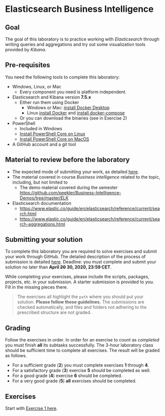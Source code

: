 # Elasticsearch Business Intelligence

## Goal

The goal of this laboratory is to practice working with _Elasticsearch_ through writing queries and aggregations and try out some visualization tools provided by _Kibana_.

## Pre-requisites

You need the following tools to complete this laboratory:

- Windows, Linux, or Mac
  - Every component you need is platform independent.
- Elasticsearch and Kibana version **7.5.x**
  - Either run them using Docker
    - Windows or Mac: [install Docker Desktop](https://www.docker.com/products/docker-desktop)
    - Linux [install Docker](https://docs.docker.com/install/linux/docker-ce/ubuntu/) and [install docker-compose](https://docs.docker.com/compose/install/)
  - Or you can download the binaries (see in Exercise 2)
- PowerShell
  - Included in Windows
  - [Install PowerShell Core on Linux](https://docs.microsoft.com/en-us/powershell/scripting/install/installing-powershell-core-on-linux)
  - [Install PowerShell Core on MacOS](https://docs.microsoft.com/en-us/powershell/scripting/install/installing-powershell-core-on-macos)
- A GitHub account and a git tool

## Material to review before the laboratory

- The expected mode of submitting your work, as detailed [here](GitHub-usage.md).
- The material covered in course _Business intelligence_ related to the topic, including, but not limited to
  - The demo material covered during the semester <https://github.com/peekler/Business-Intelligence-Demos/tree/master/ELK>
- Elasticsearch documentation
  - <https://www.elastic.co/guide/en/elasticsearch/reference/current/search.html>
  - <https://www.elastic.co/guide/en/elasticsearch/reference/current/search-aggregations.html>

## Submitting your solution

To complete this laboratory you are required to solve exercises and submit your work through GitHub. The detailed description of the process of submission is detailed [here](GitHub-usage.md). Deadline: you must complete and submit your solution no later than **April ~~20~~ 30, 2020, 23:59 CET**.

While completing your exercises, please include the scripts, packages, projects, etc. in your submission. A starter submission is provided to you. Fill in the missing pieces there.

> The exercises all highlight the `path` where you should put your solution. **Please follow these guidelines.** The submissions are checked automatically, and files and folders not adhering to the prescribed structure are not graded.

## Grading

Follow the exercises in order. In order for an exercise to count as _completed_ you must finish **all** its subtasks successfully. The 3-hour laboratory class should be sufficient time to complete all exercises. The result will be graded as follows.

- For a sufficient grade (**2**) you must complete exercises **1** through **4**.
- For a satisfactory grade (**3**) exercise **5** should be completed as well.
- For a good grade (**4**) exercise **6** should be completed.
- For a very good grade (**5**) **all** exercises should be completed.

## Exercises

Start with [Exercise 1 here](exercise1.md).
